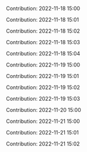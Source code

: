 Contribution: 2022-11-18 15:00

Contribution: 2022-11-18 15:01

Contribution: 2022-11-18 15:02

Contribution: 2022-11-18 15:03

Contribution: 2022-11-18 15:04

Contribution: 2022-11-19 15:00

Contribution: 2022-11-19 15:01

Contribution: 2022-11-19 15:02

Contribution: 2022-11-19 15:03

Contribution: 2022-11-20 15:00

Contribution: 2022-11-21 15:00

Contribution: 2022-11-21 15:01

Contribution: 2022-11-21 15:02

